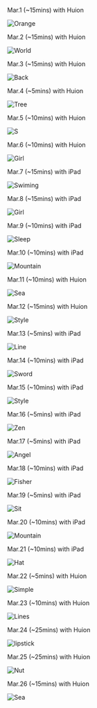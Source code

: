 Mar.1 (~15mins) with Huion

![Orange](1.jpg)

Mar.2 (~15mins) with Huion

![World](2.jpg)

Mar.3 (~15mins) with Huion

![Back](3.jpg)

Mar.4 (~5mins) with Huion

![Tree](4.jpg)

Mar.5 (~10mins) with Huion

![S](5.jpg)

Mar.6 (~10mins) with Huion

![Girl](6.jpg)

Mar.7 (~15mins) with iPad

![Swiming](7.jpg)

Mar.8 (~15mins) with iPad

![Girl](8.jpg)

Mar.9 (~10mins) with iPad

![Sleep](9.jpg)

Mar.10 (~10mins) with iPad

![Mountain](10.jpg)

Mar.11 (~10mins) with Huion

![Sea](11.jpg)

Mar.12 (~15mins) with Huion

![Style](12.jpg)

Mar.13 (~5mins) with iPad

![Line](13.jpg)

Mar.14 (~10mins) with iPad

![Sword](14.jpg)

Mar.15 (~10mins) with iPad

![Style](15.jpg)

Mar.16 (~5mins) with iPad

![Zen](16.jpg)

Mar.17 (~5mins) with iPad

![Angel](17.jpg)

Mar.18 (~10mins) with iPad

![Fisher](18.jpg)

Mar.19 (~5mins) with iPad

![Sit](19.jpg)

Mar.20 (~10mins) with iPad

![Mountain](20.jpg)

Mar.21 (~10mins) with iPad

![Hat](21.jpg)

Mar.22 (~5mins) with Huion

![Simple](22.jpg)

Mar.23 (~10mins) with Huion

![Lines](23.jpg)

Mar.24 (~25mins) with Huion

![lipstick](24.jpg)

Mar.25 (~25mins) with Huion

![Nut](25.jpg)

Mar.26 (~15mins) with Huion

![Sea](26.jpg)

